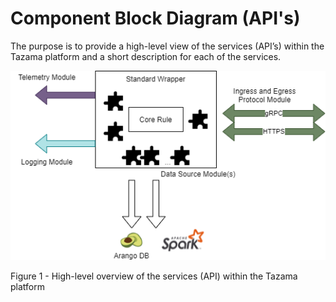 # Component Block Diagram (API's)

The purpose is to provide a high-level view of the services (API’s) within the Tazama platform and a short description for each of the services.

![](../../../images/Untitled_Diagram.drawio.png)

Figure 1 - High-level overview of the services (API) within the Tazama platform
